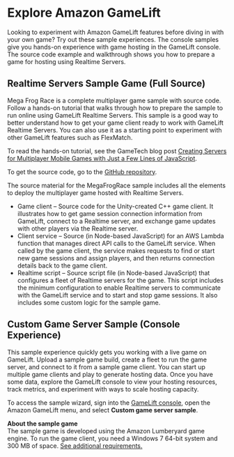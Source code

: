 # Explore Amazon GameLift<a name="gamelift-explore"></a>

Looking to experiment with Amazon GameLift features before diving in with your own game? Try out these sample experiences\. The console samples give you hands\-on experience with game hosting in the GameLift console\. The source code example and walkthrough shows you how to prepare a game for hosting using Realtime Servers\.

## Realtime Servers Sample Game \(Full Source\)<a name="gamelift-explore-buildsample"></a>

Mega Frog Race is a complete multiplayer game sample with source code\. Follow a hands\-on tutorial that walks through how to prepare the sample to run online using GameLift Realtime Servers\. This sample is a good way to better understand how to get your game client ready to work with GameLift Realtime Servers\. You can also use it as a starting point to experiment with other GameLift features such as FlexMatch\. 

To read the hands\-on tutorial, see the GameTech blog post [Creating Servers for Multiplayer Mobile Games with Just a Few Lines of JavaScript](http://aws.amazon.com/blogs/gametech/creating-servers-for-multiplayer-mobile-games-with-amazon-gamelift/)\. 

To get the source code, go to the [GitHub repository](https://github.com/aws-samples/megafrograce-gamelift-realtime-servers-sample)\.

The source material for the MegaFrogRace sample includes all the elements to deploy the multiplayer game hosted with Realtime Servers\.
+ Game client – Source code for the Unity\-created C\+\+ game client\. It illustrates how to get game session connection information from GameLift, connect to a Realtime server, and exchange game updates with other players via the Realtime server\. 
+ Client service – Source \(in Node\-based JavaScript\) for an AWS Lambda function that manages direct API calls to the GameLift service\. When called by the game client, the service makes requests to find or start new game sessions and assign players, and then returns connection details back to the game client\.
+ Realtime script – Source script file \(in Node\-based JavaScript\) that configures a fleet of Realtime servers for the game\. This script includes the minimum configuration to enable Realtime servers to communicate with the GameLift service and to start and stop game sessions\. It also includes some custom logic for the sample game\. 

## Custom Game Server Sample \(Console Experience\)<a name="gamelift-explore-deploycustomsample"></a>

This sample experience quickly gets you working with a live game on GameLift\. Upload a sample game build, create a fleet to run the game server, and connect to it from a sample game client\. You can start up multiple game clients and play to generate hosting data\. Once you have some data, explore the GameLift console to view your hosting resources, track metrics, and experiment with ways to scale hosting capacity\. 

To access the sample wizard, sign into the [GameLift console](https://console.aws.amazon.com/gamelift), open the Amazon GameLift menu, and select **Custom game server sample**\.

**About the sample game**  
The sample game is developed using the Amazon Lumberyard game engine\. To run the game client, you need a Windows 7 64\-bit system and 300 MB of space\. [See additional requirements\.](http://docs.aws.amazon.com/lumberyard/latest/userguide/setting-up-system-requirements.html) 